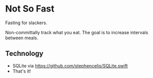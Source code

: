# Not So Fast

Fasting for slackers.

Non-committally track what you eat. The goal is to increase intervals between
meals.

## Technology

* SQLite via https://github.com/stephencelis/SQLite.swift
* That's it!

